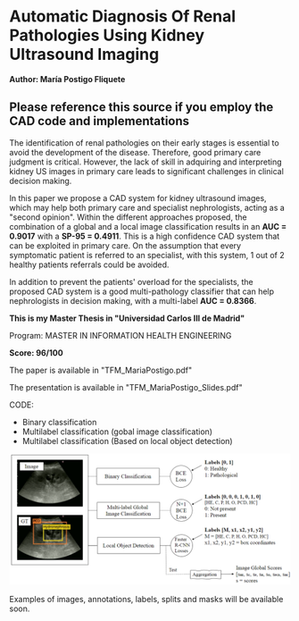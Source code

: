 # Automatic Diagnosis Of Renal Pathologies Using Kidney Ultrasound Imaging

**Author: María Postigo Fliquete**
## **Please reference this source if you employ the CAD code and implementations**

The identification of renal pathologies on their early stages is essential to avoid the development of the disease. Therefore, good primary care judgment is critical. However, the lack of skill in adquiring and interpreting kidney US images in primary care leads to significant challenges in clinical decision making.

In this paper we propose a CAD system for kidney ultrasound images, which may help both primary care and specialist nephrologists, acting as a "second opinion". Within the different approaches proposed, the combination of a global and a local image classification results in an **AUC = 0.9017** with a **SP-95 = 0.4911**. This is a high confidence CAD system that can be exploited in primary care. On the assumption that every symptomatic patient is referred to an specialist, with this system, 1 out of 2 healthy patients referrals could be avoided. 

In addition to prevent the patients' overload for the specialists, the proposed CAD system is a good multi-pathology classifier that can help nephrologists in decision making, with a multi-label **AUC = 0.8366**.

**This is my Master Thesis in "Universidad Carlos III de Madrid"**

Program: MASTER IN INFORMATION HEALTH ENGINEERING

**Score: 96/100**

The paper is available in "TFM_MariaPostigo.pdf"

The presentation is available in "TFM_MariaPostigo_Slides.pdf"

CODE:
* Binary classification
* Multilabel classification (gobal image classification)
* Multilabel classification (Based on local object detection)

![alt text](https://github.com/mapostig/CAD-Kydney/blob/main/images/GlobalScheme.PNG?raw=true)

Examples of images, annotations, labels, splits and masks will be available soon.
